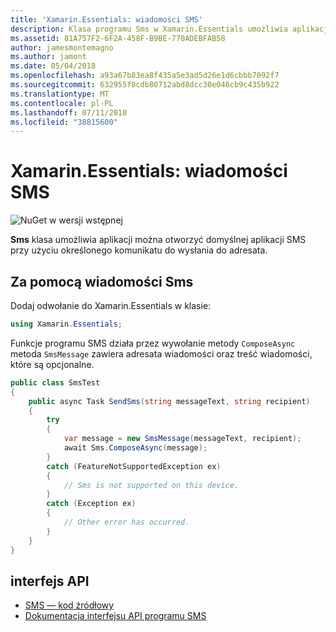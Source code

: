 ```yaml
---
title: 'Xamarin.Essentials: wiadomości SMS'
description: Klasa programu Sms w Xamarin.Essentials umożliwia aplikacji można otworzyć domyślnej aplikacji SMS przy użyciu określonego komunikatu do wysłania do adresata.
ms.assetid: 81A757F2-6F2A-458F-B9BE-770ADEBFAB58
author: jamesmontemagno
ms.author: jamont
ms.date: 05/04/2018
ms.openlocfilehash: a93a67b83ea8f435a5e3ad5d26e1d6cbbb7092f7
ms.sourcegitcommit: 632955f8cdb80712abd8dcc30e046cb9c435b922
ms.translationtype: MT
ms.contentlocale: pl-PL
ms.lasthandoff: 07/11/2018
ms.locfileid: "38815600"
---
```

# <a name="xamarinessentials-sms"></a>Xamarin.Essentials: wiadomości SMS

![NuGet w wersji wstępnej](~/media/shared/pre-release.png)

**Sms** klasa umożliwia aplikacji można otworzyć domyślnej aplikacji SMS przy użyciu określonego komunikatu do wysłania do adresata.

## <a name="using-sms"></a>Za pomocą wiadomości Sms

Dodaj odwołanie do Xamarin.Essentials w klasie:

```csharp
using Xamarin.Essentials;
```

Funkcje programu SMS działa przez wywołanie metody `ComposeAsync` metoda `SmsMessage` zawiera adresata wiadomości oraz treść wiadomości, które są opcjonalne.

```csharp
public class SmsTest
{
    public async Task SendSms(string messageText, string recipient)
    {
        try
        {
            var message = new SmsMessage(messageText, recipient);
            await Sms.ComposeAsync(message);
        }
        catch (FeatureNotSupportedException ex)
        {
            // Sms is not supported on this device.
        }
        catch (Exception ex)
        {
            // Other error has occurred.
        }
    }
}
```

## <a name="api"></a>interfejs API

- [SMS — kod źródłowy](https://github.com/xamarin/Essentials/tree/master/Xamarin.Essentials/Sms)
- [Dokumentacja interfejsu API programu SMS](xref:Xamarin.Essentials.Sms)
